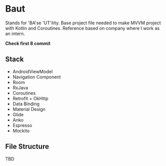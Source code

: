 # Baut
Stands for 'BA'se 'UT'ility. Base project file needed to make MVVM project with Kotlin and Coroutines. Reference based on company where I work as an intern.

**Check first 8 commit**


## Stack
- AndroidViewModel
- Navigation Component
- Room
- RxJava
- Coroutines
- Retrofit + OkHttp
- Data Binding
- Material Design
- Glide
- Anko
- Espresso
- Mockito

## File Structure

TBD

##
